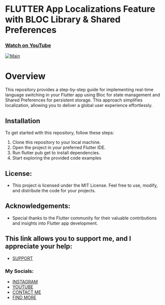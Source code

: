 # FLUTTER App Localizations Feature with BLOC Library & Shared Preferences
### [Watch on YouTube](https://youtu.be/eoOmyzNqvsk)
[![Main](https://img.youtube.com/vi/eoOmyzNqvsk/0.jpg)](https://www.youtube.com/watch?v=eoOmyzNqvsk)

# Overview
This repository provides a step-by-step guide for implementing real-time language switching in your Flutter app using Bloc for state management and Shared Preferences for persistent storage.
This approach simplifies localization, allowing you to deliver a global user experience effortlessly.

## Installation
To get started with this repository, follow these steps:

1. Clone this repository to your local machine.
2. Open the project in your preferred Flutter IDE.
3. Run flutter pub get to install dependencies.
4. Start exploring the provided code examples

## License:
* This project is licensed under the MIT License. Feel free to use, modify, and distribute the code for your projects.

## Acknowledgements:
- Special thanks to the Flutter community for their valuable contributions and insights into Flutter app development.

## This link allows you to support me, and I appreciate your help:
* [SUPPORT](https://www.buymeacoffee.com/AmirBayat)

### My Socials:
* [INSTAGRAM](https://www.instagram.com/codewithflexz)
* [YOUTUBE]( https://www.youtube.com/c/ProgrammingWithFlexZ)
* [CONTACT ME](https://amirbayat.dev@gmail.com)
* [FIND MORE](https://zaap.bio/CodeWithFlexz)



